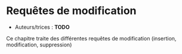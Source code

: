 # Requêtes de modification

* Auteurs/trices : **TODO**

Ce chapitre traite des différentes requêtes de modification (insertion, modification, suppression)
